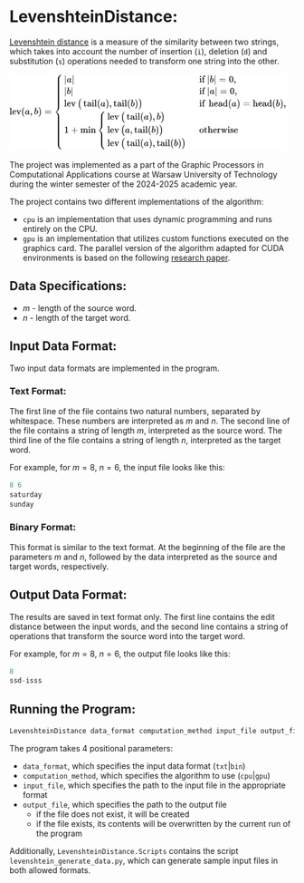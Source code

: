 # LevenshteinDistance:

[Levenshtein distance](https://en.wikipedia.org/wiki/Levenshtein_distance) is a measure of the similarity between two strings, which takes into account the number of insertion (`i`), deletion (`d`) and substitution (`s`) operations needed to transform one string into the other.

![lev function](Images/formula.png)

The project was implemented as a part of the Graphic Processors in Computational Applications course at Warsaw University of Technology during the winter semester of the 2024-2025 academic year.

The project contains two different implementations of the algorithm:

- `cpu` is an implementation that uses dynamic programming and runs entirely on the CPU.
- `gpu` is an implementation that utilizes custom functions executed on the graphics card. The parallel version of the algorithm adapted for CUDA environments is based on the following [research paper](https://journals.plos.org/plosone/article?id=10.1371/journal.pone.0186251).


## Data Specifications:
- $m$ - length of the source word.
- $n$ - length of the target word.

## Input Data Format:

Two input data formats are implemented in the program.

### Text Format:

The first line of the file contains two natural numbers, separated by whitespace.
These numbers are interpreted as $m$ and $n$. The second line of the file contains a string of length $m$, interpreted as the source word. 
The third line of the file contains a string of length $n$, interpreted as the target word.

For example, for $m = 8$, $n = 6$, the input file looks like this:

```c
8 6
saturday
sunday
```

### Binary Format:

This format is similar to the text format. At the beginning of the file are the parameters $m$ and $n$, followed by the data interpreted as the source and target words, respectively.

## Output Data Format:

The results are saved in text format only. 
The first line contains the edit distance between the input words, and the second line contains a string of operations that transform the source word into the target word.

For example, for $m = 8$, $n = 6$, the output file looks like this:

```c
8
ssd-isss
```

## Running the Program:

```c
LevenshteinDistance data_format computation_method input_file output_file
```

The program takes 4 positional parameters:

- `data_format`, which specifies the input data format (`txt`|`bin`)
- `computation_method`, which specifies the algorithm to use (`cpu`|`gpu`)
- `input_file`, which specifies the path to the input file in the appropriate format
- `output_file`, which specifies the path to the output file
  - if the file does not exist, it will be created
  - if the file exists, its contents will be overwritten by the current run of the program

Additionally, `LevenshteinDistance.Scripts` contains the script `levenshtein_generate_data.py`, which can generate sample input files in both allowed formats.